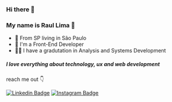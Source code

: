 ### Hi there 👋


### My name is Raul Lima 👦
- 📍 From SP living in São Paulo
- 🚀 I'm a Front-End Developer
- 👨‍🎓 I have a gradutation in Analysis and Systems Development 

##### I love everything about technology, ux and web development


reach me out 👇

[![Linkedin Badge](https://img.shields.io/badge/-LinkedIn-blue?style=flat-square&logo=Linkedin&logoColor=white&link=https://www.linkedin.com/in/isadora-rodrigues-stangarlin-48402b141/)](https://www.linkedin.com/in/raul-lima-da-silva-3396b4aa/) [![Instagram Badge](https://img.shields.io/badge/-Instagram-violet?style=flat-square&logo=Instagram&logoColor=white&link=https://www.instagram.com/papodedev/)](https://www.instagram.com/raullima1/)
